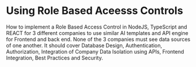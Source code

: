 # Using Role Based Aceesss Controls

How to implement a Role Based Access Control in NodeJS, TypeScript and REACT for 3 different companies to use similar AI templates and API engine for Frontend and back end. None of the 3 companies must see data sources of one another. 
It should cover Database Design, Authentication, Authorization, Integration of Company Data Isolation using APIs, Frontend Integration, Best Practices and Security.

